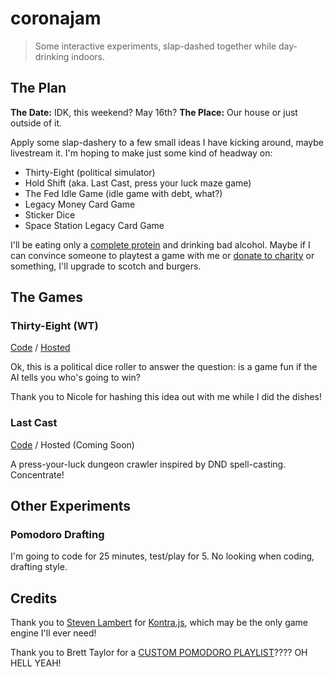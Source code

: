 # coronajam

> Some interactive experiments, slap-dashed together while day-drinking indoors.

## The Plan

**The Date:** IDK, this weekend? May 16th?
**The Place:** Our house or just outside of it.

Apply some slap-dashery to a few small ideas I have kicking around, maybe livestream it. I'm hoping to make just some kind of headway on:

- Thirty-Eight (political simulator)
- Hold Shift (aka. Last Cast, press your luck maze game)
- The Fed Idle Game (idle game with debt, what?)
- Legacy Money Card Game
- Sticker Dice
- Space Station Legacy Card Game

I'll be eating only a [complete protein](https://www.foodnetwork.com/recipes/alton-brown/quinoa-and-broccoli-casserole-7288418) and drinking bad alcohol. Maybe if I can convince someone to playtest a game with me or [donate to charity](https://secure.actblue.com/donate/coronavirus-relief) or something, I'll upgrade to scotch and burgers.

## The Games

### Thirty-Eight (WT)

[Code](./thirty-eight) / [Hosted](https://crhallberg.com/cjam/thirty-eight)

Ok, this is a political dice roller to answer the question: is a game fun if the AI tells you who's going to win?

Thank you to Nicole for hashing this idea out with me while I did the dishes!

### Last Cast

[Code](./lastcast) / Hosted (Coming Soon)

A press-your-luck dungeon crawler inspired by DND spell-casting. Concentrate!

## Other Experiments

### Pomodoro Drafting

I'm going to code for 25 minutes, test/play for 5. No looking when coding, drafting style.

## Credits

Thank you to [Steven Lambert](https://stevenklambert.com/) for [Kontra.js](https://straker.github.io/kontra/), which may be the only game engine I'll ever need!

Thank you to Brett Taylor for a [CUSTOM POMODORO PLAYLIST](https://open.spotify.com/playlist/1m6xuHSKOHA1vln4OdtDSb)???? OH HELL YEAH!
